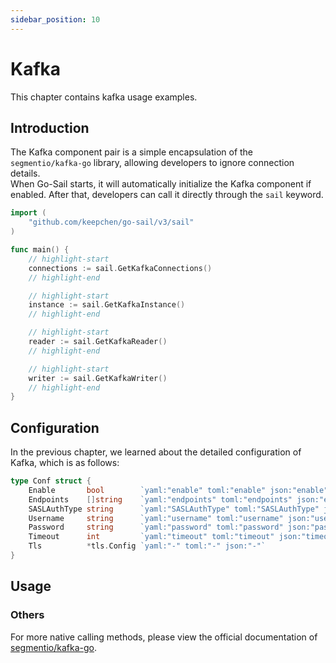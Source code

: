 ```yaml
---
sidebar_position: 10
---  
```

# Kafka  
This chapter contains kafka usage examples.  
## Introduction  
The Kafka component pair is a simple encapsulation of the `segmentio/kafka-go` library, allowing developers to ignore connection details.  
When Go-Sail starts, it will automatically initialize the Kafka component if enabled. After that, developers can call it directly through the `sail` keyword.  
```go title="main.go" showLineNumbers  
import (
    "github.com/keepchen/go-sail/v3/sail"
)

func main() {
    // highlight-start
    connections := sail.GetKafkaConnections()
    // highlight-end

    // highlight-start
    instance := sail.GetKafkaInstance()
    // highlight-end

    // highlight-start
    reader := sail.GetKafkaReader()
    // highlight-end

    // highlight-start
    writer := sail.GetKafkaWriter()
    // highlight-end
}
```  
## Configuration  
In the previous chapter, we learned about the detailed configuration of Kafka, which is as follows:  
```go title="github.com/keepchen/go-sail/lib/kafka/conf.go" showLineNumbers  
type Conf struct {
    Enable       bool        `yaml:"enable" toml:"enable" json:"enable" default:"false"`   //是否启用
    Endpoints    []string    `yaml:"endpoints" toml:"endpoints" json:"endpoints"`          //地址列表,如: localhost:9092
    SASLAuthType string      `yaml:"SASLAuthType" toml:"SASLAuthType" json:"SASLAuthType"` //认证加密方式：plain、sha256、sha512
    Username     string      `yaml:"username" toml:"username" json:"username"`             //账号
    Password     string      `yaml:"password" toml:"password" json:"password"`             //密码
    Timeout      int         `yaml:"timeout" toml:"timeout" json:"timeout"`                //连接超时时间（毫秒）默认10000ms
    Tls          *tls.Config `yaml:"-" toml:"-" json:"-"`                                  //tls配置//tls配置
}
```  
## Usage  
### Others  
For more native calling methods, please view the official documentation of [segmentio/kafka-go](https://github.com/segmentio/kafka-go).  

